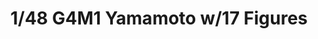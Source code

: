 ---
layout: product
title: "1/48 G4M1 Yamamoto w/17 Figures "
price: "11500" 
desc: "Maketa"
img_path: "/assets/img/TAM61110.webp"
brand: "Tamiya"
available: false
special_offer: false
new: false
soon: false
cat: "010000"
subcat: "010300"
subsubcat: "0N/A"
sifra: "TAM61110"
popular: false
spec: false
---
